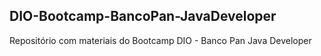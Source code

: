 ## DIO-Bootcamp-BancoPan-JavaDeveloper
Repositório com materiais do Bootcamp DIO - Banco Pan Java Developer

